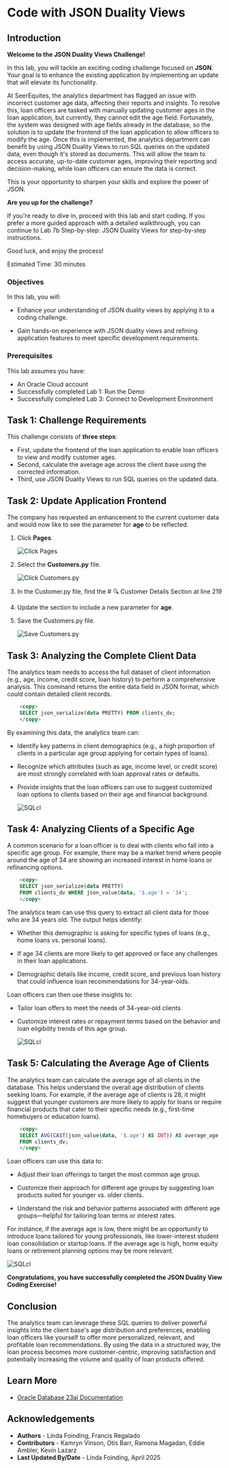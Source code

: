 # Code with JSON Duality Views

## Introduction

**Welcome to the JSON Duality Views Challenge!**

In this lab, you will tackle an exciting coding challenge focused on **JSON**. Your goal is to enhance the existing application by implementing an update that will elevate its functionality. 

At SeerEquites, the analytics department has flagged an issue with incorrect customer age data, affecting their reports and insights. To resolve this, loan officers are tasked with manually updating customer ages in the loan application, but currently, they cannot edit the age field. Fortunately, the system was designed with age fields already in the database, so the solution is to update the frontend of the loan application to allow officers to modify the age. Once this is implemented, the analytics department can benefit by using JSON Duality Views to run SQL queries on the updated data, even though it's stored as documents. This will allow the team to access accurate, up-to-date customer ages, improving their reporting and decision-making, while loan officers can ensure the data is correct.

This is your opportunity to sharpen your skills and explore the power of JSON.

**Are you up for the challenge?**

If you're ready to dive in, proceed with this lab and start coding. If you prefer a more guided approach with a detailed walkthrough, you can continue to Lab 7b Step-by-step: JSON Duality Views for step-by-step instructions.

Good luck, and enjoy the process!

Estimated Time: 30 minutes

### Objectives

In this lab, you will:

* Enhance your understanding of JSON duality views by applying it to a coding challenge.

* Gain hands-on experience with JSON duality views and refining application features to meet specific development requirements.

### Prerequisites

This lab assumes you have:
* An Oracle Cloud account
* Successfully completed Lab 1: Run the Demo
* Successfully completed Lab 3: Connect to Development Environment


## Task 1: Challenge Requirements 

This challenge consists of **three steps**: 

* First, update the frontend of the loan application to enable loan officers to view and modify customer ages. 
* Second, calculate the average age across the client base using the corrected information.
* Third, use JSON Duality Views to run SQL queries on the updated data.

## Task 2: Update Application Frontend

The company has requested an enhancement to the current customer data and would now like to see the parameter for **age** to be reflected.

1. Click **Pages**.

    ![Click Pages](./images/click-pages.png " ")

2. Select the **Customers.py** file.

    ![Click Customers.py](./images/customers-py.png " ")

3. In the Customer.py file, find the # 🔍 Customer Details Section at line 219

4. Update the section to include a new parameter for **age**.

5. Save the Customers.py file.

    ![Save Customers.py](./images/save-customers-py.png " ")

## Task 3: Analyzing the Complete Client Data 

The analytics team needs to access the full dataset of client information (e.g., age, income, credit score, loan history) to perform a comprehensive analysis. This command returns the entire data field in JSON format, which could contain detailed client records.

````sql
    <copy>
    SELECT json_serialize(data PRETTY) FROM clients_dv;
    </copy>
````

By examining this data, the analytics team can:

* Identify key patterns in client demographics (e.g., a high proportion of clients in a particular age group applying for certain types of loans).

* Recognize which attributes (such as age, income level, or credit score) are most strongly correlated with loan approval rates or defaults.

* Provide insights that the loan officers can use to suggest customized loan options to clients based on their age and financial background.

    ![SQLcl](./images/all-customers.png " ")

## Task 4: Analyzing Clients of a Specific Age

A common scenario for a loan officer is to deal with clients who fall into a specific age group. For example, there may be a market trend where people around the age of 34 are showing an increased interest in home loans or refinancing options.

````sql
    <copy>
    SELECT json_serialize(data PRETTY)
    FROM clients_dv WHERE json_value(data, '$.age') = '34';
    </copy>
````

The analytics team can use this query to extract all client data for those who are 34 years old. The output helps identify:

* Whether this demographic is asking for specific types of loans (e.g., home loans vs. personal loans).

* If age 34 clients are more likely to get approved or face any challenges in their loan applications.

* Demographic details like income, credit score, and previous loan history that could influence loan recommendations for 34-year-olds.

Loan officers can then use these insights to:

* Tailor loan offers to meet the needs of 34-year-old clients. 

* Customize interest rates or repayment terms based on the behavior and loan eligibility trends of this age group.

    ![SQLcl](./images/specific-age.png " ")

## Task 5: Calculating the Average Age of Clients

The analytics team can calculate the average age of all clients in the database. This helps understand the overall age distribution of clients seeking loans. For example, if the average age of clients is 28, it might suggest that younger customers are more likely to apply for loans or require financial products that cater to their specific needs (e.g., first-time homebuyers or education loans).

````sql
    <copy>
    SELECT AVG(CAST(json_value(data, '$.age') AS INT)) AS average_age
    FROM clients_dv;
    </copy>
````

Loan officers can use this data to:

* Adjust their loan offerings to target the most common age group.

* Customize their approach for different age groups by suggesting loan products suited for younger vs. older clients.

* Understand the risk and behavior patterns associated with different age groups—helpful for tailoring loan terms or interest rates.

For instance, if the average age is low, there might be an opportunity to introduce loans tailored for young professionals, like lower-interest student loan consolidation or startup loans. If the average age is high, home equity loans or retirement planning options may be more relevant.

![SQLcl](./images/average-age.png " ")

**Congratulations, you have successfully completed the JSON Duality View Coding Exercise!**

## Conclusion
The analytics team can leverage these SQL queries to deliver powerful insights into the client base's age distribution and preferences, enabling loan officers like yourself to offer more personalized, relevant, and profitable loan recommendations. By using the data in a structured way, the loan process becomes more customer-centric, improving satisfaction and potentially increasing the volume and quality of loan products offered.

## Learn More

* [Oracle Database 23ai Documentation](https://docs.oracle.com/en/database/oracle/oracle-database/23/)

## Acknowledgements
* **Authors** - Linda Foinding, Francis Regalado
* **Contributors** - Kamryn Vinson, Otis Barr, Ramona Magadan, Eddie Ambler, Kevin Lazarz
* **Last Updated By/Date** - Linda Foinding, April 2025
